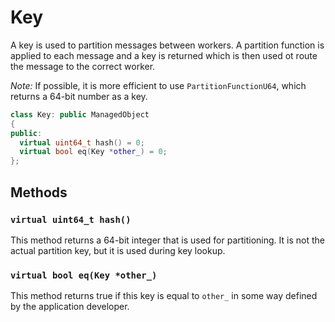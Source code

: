 # Key

A key is used to partition messages between workers. A partition
function is applied to each message and a key is returned which is
then used ot route the message to the correct worker.

*Note:* If possible, it is more efficient to use
`PartitionFunctionU64`, which returns a 64-bit number as a key.

```c++
class Key: public ManagedObject
{
public:
  virtual uint64_t hash() = 0;
  virtual bool eq(Key *other_) = 0;
};
```

## Methods

### `virtual uint64_t hash()`

This method returns a 64-bit integer that is used for partitioning. It
is not the actual partition key, but it is used during key lookup.

### `virtual bool eq(Key *other_)`

This method returns true if this key is equal to `other_` in some way
defined by the application developer.
